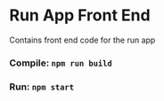 # Run App Front End

Contains front end code for the run app

### Compile: `npm run build`

### Run: `npm start`
